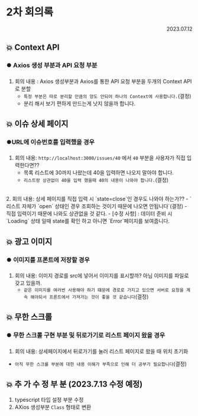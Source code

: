 
# 2차 회의록

<div style="text-align: right"> 2023.07.12</div>

## 💥 Context API

### ⏺️ Axios 생성 부분과 API 요청 부분

1. 회의 내용 : Axios 생성부분과 Axios를 통한 API 요청 부분을 두개의 Context API로 분할   
    - `특정 부분은 따로 분리할 만큼의 양도 안되어 하나의 Context에 사용합니다.`(결정)   
    - 분리 해서 보기 편하게 만드는게 낫지 않을까 합니다.

## 💥 이슈 상세 페이지

### ⏺️URL에 이슈번호를 입력했을 경우
1. 회의 내용: `http://localhost:3000/issues/40` 에서 `40` 부분을 사용자가 직접 입력한다면??
    - 목록 리스트에 30까지 나왔는데 40을 입력하면 나오지 말아야 합니다.
    - `리스트랑 상관없이 40을 입력 했을때 40의 내용이 나와야 합니다.`(결정)  
<br>
2. 회의 내용: 상세 페이지를 직접 입력 시 `state=close`인 경우도 나와야 하는가?? 
    - `리스트 자체가 `open` 상태인 경우 조회하는 것이기 때문에 나오면 안됩니다`(결정)
    - 직접 입력이기 때문에 나와도 상관없을 것 같다.
    - [수정 사항] : 데이터 준비 시 `Loading` 상태 일때 state를 확인 하고 아니면 `Error`페이지를 보여줍니다.

## 💥 광고 이미지
### ⏺️ 이미지를 프론트에 저장할 경우
1. 회의 내용: 이미지 경로를 src에 넣어서 이미지를 표시할까? 아님 이미지를 파일로 갖고 있을까.
    - `같은 이미지를 여러번 사용해야 하기 떄문에 경로로 가지고 있으면 서버로 요청을 계속 해야되서 프론트에서 가져가는 것이 좋을 것 같습니다`(결정) 

## 💥 무한 스크롤

### ⏺️ 무한 스크롤 구현 부분 및 뒤로가기로 리스트 페이지 왔을 경우 
1. 회의 내용: 상세페이지에서 뒤로가기를 눌러 리스트 페이지로 왔을 때 위치 초기화
  - `아직 무한 스크롤 부분에 대한 내용 이해가 부족으로 인해 더 공부가 필요합니다`(결정)


## 💥 추 가 수 정 부 분 (2023.7.13 수정 예정)
1. typescript 타입 설정 부분 수정
2. AXios 생성부분 `Class` 형태로 변환